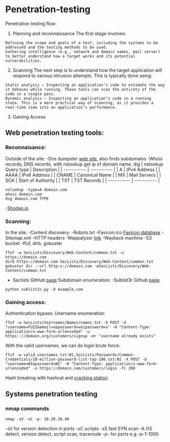 # Penetration-testing
Penetration testing flow:

  1. Planning and reconnaissance
     The first stage involves:

    Defining the scope and goals of a test, including the systems to be addressed and the testing methods to be used.
    Gathering intelligence (e.g., network and domain names, mail server) to better understand how a target works and its potential vulnerabilities.

  2. Scanning
The next step is to understand how the target application will respond to various intrusion attempts. This is typically done using:

    Static analysis – Inspecting an application’s code to estimate the way it behaves while running. These tools can scan the entirety of the code in a single pass.
    Dynamic analysis – Inspecting an application’s code in a running state. This is a more practical way of scanning, as it provides a real-time view into an application’s performance.

  3. Gaining Access


## Web penetration testing tools:
  ### Reconnaisance:
Outside of the site:
  -Dns dumpster [web site](https://dnsdumpster.com/), also finds subdomains
  -Whois records, DNS records, with nslookup get ip of domain name, dig
  | nslookup Query type | Description |
  | ----------- | ----------- |
  | A | IPv4 Address |
  | AAAA | IPv6 Address |
  | CNAME | Canonical Name |
  | MX | Mail Servers |
  | SOA | Start of Authority |
  | TXT | TXT Records |
  | ----------- | ----------- |

  ```
  nslookup -type=A domain.com
  whois domain.com
  dig domain.com TYPE
  ```
  -[Shodan.io](https://www.shodan.io/)
  ### Scanning:
In the site:
  -Content discovery:
      -Robots.txt 
      -Favicon.ico [Favicon database](https://wiki.owasp.org/index.php/OWASP_favicon_database)
      -Sitemap.xml
      -HTTP headers
      -Wappalyzer [link](https://www.wappalyzer.com)
      -Wayback machine
      -S3 bucket
      -ffuf, dirb, gobuster
      
```
ffuf -w SecLists/Discovery/Web-Content/common.txt -u https://domain.com
dirb https://domain.com SecLists/Discovery/Web-Content/common.txt
gobuster dir --url http:s://domain.com -wSecLists/Discovery/Web-Content/common.txt
```
      
  - Seclists GitHub [page](https://github.com/danielmiessler/SecLists)
Subdomain enumeration:
    -Sublist3r Github [page](https://github.com/aboul3la/Sublist3r)
    
 ```
python sublist3r.py -d example.com
 ```

### Gaining access:
Authentication bypass:
Username enumeration:

```
ffuf -w SecLists/Usernames/Names/names.txt -X POST -d "username=FUZZ&email=x&password=x&cpassword=x" -H "Content-Type: application/x-www-form-urlencoded" -u https:://domain.org/customers/signup -mr "username already exists"
```

With the valid usernames, we can do login brute force:

``` 
ffuf -w valid_usernames.txt:W1,SecLists/Passwords/Common-Credentials/10-million-password-list-top-100.txt:W2 -X POST -d "username=W1&password=W2" -H "Content-Type: application/x-www-form-urlencoded" -u https://domain.com/customers/login -fc 200
```

Hash breaking with hashcat and [cracking station](https://crackstation.net/)
 

## Systems penetration testing

### nmap commands
```
nmap -sV -sC -p- 10.20.30.40
```
-sV for version detection in ports
-sC scripts
-sS fast SYN scan
-A OS detect, version detect, script scan, traceroute
-p- for ports e.g -p-1-1000 
